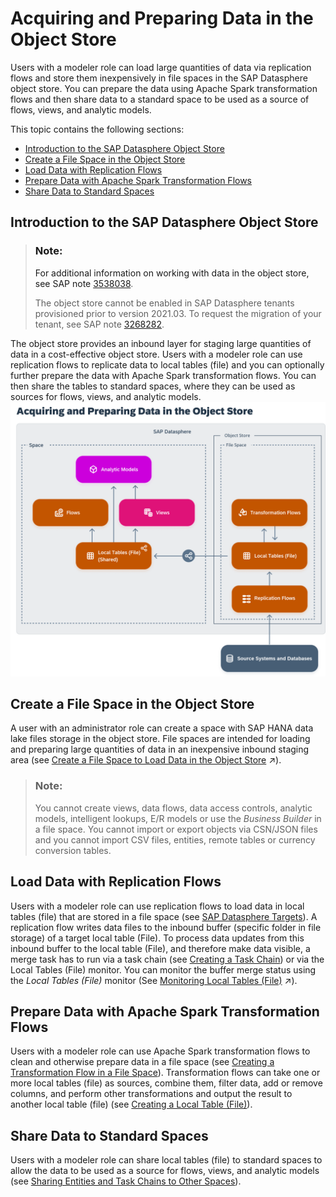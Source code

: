 <!-- loio2a6bc3f6d79b4c39a01b6d58d043fbaf -->

# Acquiring and Preparing Data in the Object Store

Users with a modeler role can load large quantities of data via replication flows and store them inexpensively in file spaces in the SAP Datasphere object store. You can prepare the data using Apache Spark transformation flows and then share data to a standard space to be used as a source of flows, views, and analytic models.

This topic contains the following sections:

-   [Introduction to the SAP Datasphere Object Store](acquiring-and-preparing-data-in-the-object-store-2a6bc3f.md#loio2a6bc3f6d79b4c39a01b6d58d043fbaf__section_intro_to_big_data)
-   [Create a File Space in the Object Store](acquiring-and-preparing-data-in-the-object-store-2a6bc3f.md#loio2a6bc3f6d79b4c39a01b6d58d043fbaf__section_create_file_space)
-   [Load Data with Replication Flows](acquiring-and-preparing-data-in-the-object-store-2a6bc3f.md#loio2a6bc3f6d79b4c39a01b6d58d043fbaf__section_load_big_data)
-   [Prepare Data with Apache Spark Transformation Flows](acquiring-and-preparing-data-in-the-object-store-2a6bc3f.md#loio2a6bc3f6d79b4c39a01b6d58d043fbaf__section_prepare_big_data)
-   [Share Data to Standard Spaces](acquiring-and-preparing-data-in-the-object-store-2a6bc3f.md#loio2a6bc3f6d79b4c39a01b6d58d043fbaf__section_share_big_data)



<a name="loio2a6bc3f6d79b4c39a01b6d58d043fbaf__section_intro_to_big_data"/>

## Introduction to the SAP Datasphere Object Store

> ### Note:  
> For additional information on working with data in the object store, see SAP note [3538038](https://me.sap.com/notes/3538038).
> 
> The object store cannot be enabled in SAP Datasphere tenants provisioned prior to version 2021.03. To request the migration of your tenant, see SAP note [3268282](https://me.sap.com/notes/3268282).

The object store provides an inbound layer for staging large quantities of data in a cost-effective object store. Users with a modeler role can use replication flows to replicate data to local tables \(file\) and you can optionally further prepare the data with Apache Spark transformation flows. You can then share the tables to standard spaces, where they can be used as sources for flows, views, and analytic models.![](images/BigData_Overview_09644c8.png)



<a name="loio2a6bc3f6d79b4c39a01b6d58d043fbaf__section_create_file_space"/>

## Create a File Space in the Object Store

A user with an administrator role can create a space with SAP HANA data lake files storage in the object store. File spaces are intended for loading and preparing large quantities of data in an inexpensive inbound staging area \(see [Create a File Space to Load Data in the Object Store](https://help.sap.com/viewer/935116dd7c324355803d4b85809cec97/DEV_CURRENT/en-US/947444683e524cfd9169d7671b72ba0c.html "Create a file space and allocate compute resources to it. File spaces are intended for loading and preparing large quantities of data in an inexpensive inbound staging area and are stored in the SAP Datasphere object store.") :arrow_upper_right:\).

> ### Note:  
> You cannot create views, data flows, data access controls, analytic models, intelligent lookups, E/R models or use the *Business Builder* in a file space. You cannot import or export objects via CSN/JSON files and you cannot import CSV files, entities, remote tables or currency conversion tables.



<a name="loio2a6bc3f6d79b4c39a01b6d58d043fbaf__section_load_big_data"/>

## Load Data with Replication Flows

Users with a modeler role can use replication flows to load data in local tables \(file\) that are stored in a file space \(see [SAP Datasphere Targets](sap-datasphere-targets-12c45eb.md)\). A replication flow writes data files to the inbound buffer \(specific folder in file storage\) of a target local table \(File\). To process data updates from this inbound buffer to the local table \(File\), and therefore make data visible, a merge task has to run via a task chain \(see [Creating a Task Chain](creating-a-task-chain-d1afbc2.md)\) or via the Local Tables \(File\) monitor. You can monitor the buffer merge status using the *Local Tables \(File\)* monitor \(See [Monitoring Local Tables (File)](https://help.sap.com/viewer/9f36ca35bc6145e4acdef6b4d852d560/DEV_CURRENT/en-US/6b2d0073a8684ee6a59d6f47d00ec895.html "Monitor your local tables (file). Check how and when they were last updated and if new data has still to be merged.") :arrow_upper_right:\).



<a name="loio2a6bc3f6d79b4c39a01b6d58d043fbaf__section_prepare_big_data"/>

## Prepare Data with Apache Spark Transformation Flows

Users with a modeler role can use Apache Spark transformation flows to clean and otherwise prepare data in a file space \(see [Creating a Transformation Flow in a File Space](creating-a-transformation-flow-in-a-file-space-b917baf.md)\). Transformation flows can take one or more local tables \(file\) as sources, combine them, filter data, add or remove columns, and perform other transformations and output the result to another local table \(file\) \(see [Creating a Local Table \(File\)](creating-a-local-table-file-d21881b.md)\).



<a name="loio2a6bc3f6d79b4c39a01b6d58d043fbaf__section_share_big_data"/>

## Share Data to Standard Spaces

Users with a modeler role can share local tables \(file\) to standard spaces to allow the data to be used as a source for flows, views, and analytic models \(see [Sharing Entities and Task Chains to Other Spaces](../Creating-Finding-Sharing-Objects/sharing-entities-and-task-chains-to-other-spaces-64b318f.md)\).


